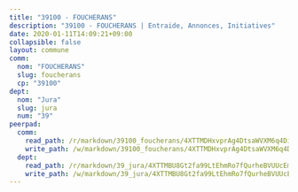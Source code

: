 ```yaml
---
title: "39100 - FOUCHERANS"
description: "39100 - FOUCHERANS | Entraide, Annonces, Initiatives"
date: 2020-01-11T14:09:21+09:00
collapsible: false
layout: commune
comm:
  nom: "FOUCHERANS"
  slug: foucherans
  cp: "39100"
dept:
  nom: "Jura"
  slug: jura
  num: "39"
peerpad:
  comm:
    read_path: /r/markdown/39100_foucherans/4XTTMDHxvprAg4DtsaWVXM6q4DidtnYEbe64CsdQ3ei7FdK6R
    write_path: /w/markdown/39100_foucherans/4XTTMDHxvprAg4DtsaWVXM6q4DidtnYEbe64CsdQ3ei7FdK6R-K3TgU9es7kMBAsVd5VvL3q9HiitsH3QUCX4gChMiCbChpydujUDN42eNAV7yW6yHSyTYZ7qARYVkWBYxyRYDqg4PaqreJaCTSQv2YncNHcawUXS89Sy7gmZGjBGZi7x62LEekRcD
  dept:
    read_path: /r/markdown/39_jura/4XTTMBU8Gt2fa99LtEhmRo7fQurheBVUUcEmcUcrj82YN8mg7
    write_path: /w/markdown/39_jura/4XTTMBU8Gt2fa99LtEhmRo7fQurheBVUUcEmcUcrj82YN8mg7-K3TgTcNZmu4vnNMaCfgcL8UVTLrMMzc995tkrcbQnJrz2QJUTFFzY77q7ECMK21XeFnonjpMWqFzgVngXjdq8HzYe3HRbuYXbvX8ofWBv48UvWuvbrbp8aQGQQcfezWASxj7orH1
---
```


